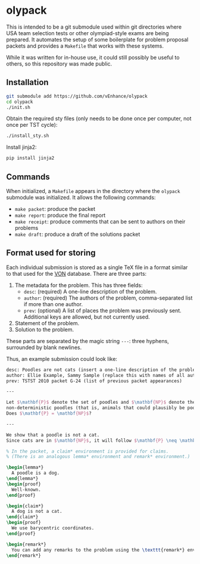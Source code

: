 # olypack

This is intended to be a git submodule used within git directories
where USA team selection tests or other olympiad-style exams are being prepared.
It automates the setup of some boilerplate for problem proposal packets
and provides a `Makefile` that works with these systems.

While it was written for in-house use, it could still possibly be useful to
others, so this repository was made public.

## Installation

```bash
git submodule add https://github.com/vEnhance/olypack
cd olypack
./init.sh
```

Obtain the required sty files (only needs to be done once per computer, not once per TST cycle):
```bash
./install_sty.sh
```

Install jinja2:
```bash
pip install jinja2
```

## Commands

When initialized, a `Makefile` appears in the directory where the `olypack`
submodule was initialized. It allows the following commands:

- `make packet`: produce the packet
- `make report`: produce the final report
- `make receipt`: produce comments that can be sent to authors on their problems
- `make draft`: produce a draft of the solutions packet

## Format used for storing

Each individual submission is stored as a single TeX file in a format similar to
that used for the [VON](https://github.com/vEnhance/von) database.
There are three parts:

1. The metadata for the problem. This has three fields:
   - `desc`: (required) A one-line description of the problem.
   - `author`: (required) The authors of the problem,
     comma-separated list if more than one author.
   - `prev`: (optional) A list of places the problem was previously sent.
     Additional keys are allowed, but not currently used.
2. Statement of the problem.
3. Solution to the problem.

These parts are separated by the magic string `---`:
three hyphens, surrounded by blank newlines.

Thus, an example submission could look like:

```latex
desc: Poodles are not cats (insert a one-line description of the problem here)
author: Ellie Example, Sammy Sample (replace this with names of all authors)
prev: TSTST 2010 packet G-24 (list of previous packet appearances)

---

Let $\mathbf{P}$ denote the set of poodles and $\mathbf{NP}$ denote the set of
non-deterministic poodles (that is, animals that could plausibly be poodles).
Does $\mathbf{P} = \mathbf{NP}$?

---

We show that a poodle is not a cat.
Since cats are in $\mathbf{NP}$, it will follow $\mathbf{P} \neq \mathbf{NP}$.

% In the packet, a claim* environment is provided for claims.
% (There is an analogous lemma* environment and remark* environment.)

\begin{lemma*}
  A poodle is a dog.
\end{lemma*}
\begin{proof}
  Well-known.
\end{proof}

\begin{claim*}
  A dog is not a cat.
\end{claim*}
\begin{proof}
  We use barycentric coordinates.
\end{proof}

\begin{remark*}
  You can add any remarks to the problem using the \texttt{remark*} environment.
\end{remark*}
```
